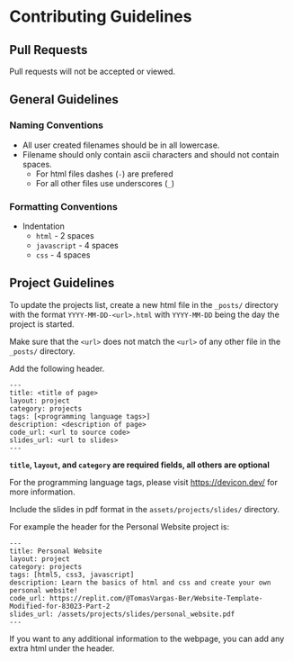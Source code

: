 # Contributing Guidelines

## Pull Requests

Pull requests will not be accepted or viewed.

## General Guidelines
### Naming Conventions

- All user created filenames should be in all lowercase.
- Filename should only contain ascii characters and should not contain spaces.
    - For html files dashes (`-`) are prefered
    - For all other files use underscores (`_`)

### Formatting Conventions

- Indentation
    - `html` - 2 spaces
    - `javascript` - 4 spaces
    - `css` - 4 spaces

## Project Guidelines 

To update the projects list, create a new html file in the `_posts/` directory with the format `YYYY-MM-DD-<url>.html` with `YYYY-MM-DD` being the day the project is started.

Make sure that the `<url>` does not match the `<url>` of any other file in the `_posts/` directory.

Add the following header.

```
---
title: <title of page>
layout: project
category: projects
tags: [<programming language tags>]
description: <description of page>
code_url: <url to source code>
slides_url: <url to slides>
---
```

**`title`, `layout`, and `category` are required fields, all others are optional**

For the programming language tags, please visit https://devicon.dev/ for more information.

Include the slides in pdf format in the `assets/projects/slides/` directory.

For example the header for the Personal Website project is:

```
---
title: Personal Website
layout: project
category: projects
tags: [html5, css3, javascript]
description: Learn the basics of html and css and create your own personal website!
code_url: https://replit.com/@TomasVargas-Ber/Website-Template-Modified-for-83023-Part-2
slides_url: /assets/projects/slides/personal_website.pdf
---
```

If you want to any additional information to the webpage, you can add any extra html under the header.
